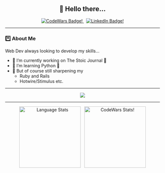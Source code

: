 <div align="center">

<h2>👋 Hello there...</h2>

  <div>
    <a href="https://www.codewars.com/users/PaulD-LeWagon">
      <img src="https://img.shields.io/badge/CodeWars-red?logo=codewars&logoColor=white&style=for-the-badge" alt="CodeWars Badge!" />
    </a>
    &nbsp;
    <a href="https://www.linkedin.com/in/devanney-paul/">
      <img src="https://img.shields.io/badge/LinkedIn-blue?logo=linkedin&logoColor=white&style=for-the-badge" alt="LinkedIn Badge!" />
    </a>
  </div>

</div>

<hr>

### *️⃣ About Me

Web Dev always looking to develop my skills...
- 🔭 I’m currently working on The Stoic Journal 📖
- 🌱 I’m learning Python 🐍
- 🌳 But of course still sharpening my
  - Ruby and Rails
  - Hotwire/Stimulus etc.

<hr>

<div align="center">
<img src="https://skillicons.dev/icons?i=ruby,rails,js,postgres,sass,css,html,heroku,git,github" />
</div>

<hr>

<div align="center">
  <img height=200 align="center" src="https://github-readme-stats.vercel.app/api/top-langs/?username=PaulD-LeWagon&layout=compact&theme=vision-friendly-dark&card-width=320" alt="Language Stats" />&nbsp;&nbsp;&nbsp;<img height=200 margin=10 align="center" src="https://github.r2v.ch/codewars?user=PaulD-LeWagon" alt="CodeWars Stats!" />
</div>

